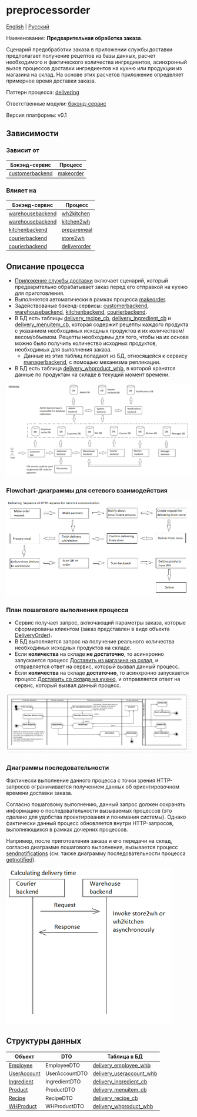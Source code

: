 # preprocessorder

[English](preprocessorder.md) | [Русский](preprocessorder.ru.md)

Наименование: **Предварительная обработка заказа**.

Сценарий предобработки заказа в приложении службы доставки предполагает получение рецептов из базы данных, расчет необходимого и фактического количества ингредиентов, асинхронный вызов процессов доставки ингредиентов на кухню или продукции из магазина на склад.
На основе этих расчетов приложение определяет примерное время доставки заказа.

Паттерн процесса: [delivering](../../processpatterns/delivering.ru.md)

Ответственные модули: [бэкэнд-сервис](../../backend/customerbackend.md)

Версия платформы: v0.1

## Зависимости

### Зависит от

| Бэкэнд-сервис | Процесс |
| --- | ---- |
| [customerbackend](../../backend/customerbackend.ru.md) | [makeorder](../customer/makeorder.ru.md) |

### Влияет на

| Бэкэнд-сервис | Процесс |
| --- | ---- |
| [warehousebackend](../../backend/warehousebackend.ru.md) | [wh2kitchen](../warehouse/wh2kitchen.ru.md) |
| [warehousebackend](../../backend/warehousebackend.ru.md) | [kitchen2wh](../warehouse/kitchen2wh.ru.md) |
| [kitchenbackend](../../backend/kitchenbackend.ru.md) | [preparemeal](../kitchen/preparemeal.ru.md) |
| [courierbackend](../../backend/courierbackend.ru.md) | [store2wh](../courier/store2wh.ru.md) |
| [courierbackend](../../backend/courierbackend.ru.md) | [deliverorder](../courier/deliverorder.ru.md) |

## Описание процесса

- [Приложение службы доставки](../../../README.ru.md) включает сценарий, который предварительно обрабатывает заказ перед его отправкой на кухню для приготовления.
- Выполняется автоматически в рамках процесса [makeorder](../customer/makeorder.ru.md).
- Задействованые бэкенд-сервисы: [customerbackend](../../backend/customerbackend.ru.md), [warehousebackend](../../backend/warehousebackend.ru.md), [kitchenbackend](../../backend/kitchenbackend.ru.md), [courierbackend](../../backend/courierbackend.ru.md).
- В БД есть таблицы [delivery_recipe_cb](../../dbtables/customer/delivery_recipe_cb.md), [delivery_ingredient_cb](../../dbtables/customer/delivery_ingredient_cb.md) и [delivery_menuitem_cb](../../dbtables/customer/delivery_menuitem_cb.md), которая содержит рецепты каждого продукта с указанием необходимых исходных продуктов и их количеством/весом/объемом. Рецепты необходимы для того, чтобы на их основе можно было получить количество исходных продуктов, необходимых для выполнения заказа.
    - Данные из этих таблиц попадают из БД, относящейся к сервису [managerbackend](../../backend/managerbackend.ru.md), с помощью механизма репликации.
- В БД есть таблица [delivery_whproduct_whb](../../dbtables/warehouse/customer/delivery_whproduct_whb.md), в которой хранятся данные по продуктам на складе в текущий момент времени.

![delivering_overall](../../img/processpatterns/delivering_overall.png)

### Flowchart-диаграммы для сетевого взаимодействия

![overall.delivering](../../img/flowcharts/overall.delivering.png)

### План пошагового выполнения процесса

- Сервис получает запрос, включающий параметры заказа, которые сформированы клиентом (заказ представлен в виде объекта [DeliveryOrder](https://github.com/alexeysp11/workflow-lib/blob/main/src/Models/Business/BusinessDocuments/DeliveryOrder.cs)).
- В БД выполняется запрос на получение реального количества необходимых исходных продуктов на складе.
- Если **количества** на складе **не достаточно**, то асинхронно запускается процесс [Доставить из магазина на склад](../courier/store2wh.ru.md), и отправляется ответ на сервис, который вызвал данный процесс.
- Если **количества** на складе **достаточно**, то асинхронно запускается процесс [Доставить со склада на кухню](../warehouse/wh2kitchen.ru.md), и отправляется ответ на сервис, который вызвал данный процесс.

![customer.preprocessorder](../../img/activitydiagrams/customer.preprocessorder.png)

### Диаграммы последовательности

Фактически выполнение данного процесса с точки зрения HTTP-запросов ограничивается получением данных об ориентировочном времени доставки заказа. 

Согласно пошаговому выполнению, данный запрос должен сохранять информацию о последовательности вызываемых процессов (это сделано для удобства проектирования и понимания системы). 
Однако фактически данный процесс обновляется внутри HTTP-запросов, выполняющихся в рамках дочерних процессов.

Например, после приготовления заказа и его передачи на склад, согласно диаграмме пошагового выполнения, вызывается процесс [sendnotifications](../notificationsbackend/sendnotifications.ru.md) (см. также диаграмму последовательности процесса [getnotified](../notificationsbackend/getnotified.ru.md)).

![customer.preprocessorder](../../img/sequencediagram/customer.preprocessorder.png)

## Структуры данных

| Объект | DTO | Таблица в БД |
| --- | ---- | --- |
| [Employee](https://github.com/alexeysp11/workflow-lib/blob/main/src/Models/Business/InformationSystem/Employee.cs) | EmployeeDTO | [delivery_employee_whb](../../dbtables/warehouse/delivery_employee_whb.md) |
| [UserAccount](https://github.com/alexeysp11/workflow-lib/blob/main/src/Models/Business/InformationSystem/UserAccount.cs) | UserAccountDTO | [delivery_useraccount_whb](../../dbtables/warehouse/delivery_useraccount_whb.md) |
| [Ingredient](https://github.com/alexeysp11/workflow-lib/blob/main/src/Models/Business/Products/Ingredient.cs) | IngredientDTO | [delivery_ingredient_cb](../../dbtables/customer/delivery_ingredient_cb.md) |
| [Product](https://github.com/alexeysp11/workflow-lib/blob/main/src/Models/Business/Products/Product.cs) | ProductDTO | [delivery_menuitem_cb](../../dbtables/customer/delivery_menuitem_cb.md) |
| [Recipe](https://github.com/alexeysp11/workflow-lib/blob/main/src/Models/Business/Products/Recipe.cs) | RecipeDTO | [delivery_recipe_cb](../../dbtables/customer/delivery_recipe_cb.md) |
| [WHProduct](https://github.com/alexeysp11/workflow-lib/blob/main/src/Models/Business/Products/WHProduct.cs) | WHProductDTO | [delivery_whproduct_whb](../../dbtables/warehouse/delivery_whproduct_whb.md) |
